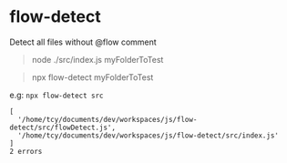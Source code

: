 # flow-detect
Detect all files without @flow comment

> node ./src/index.js myFolderToTest

> npx flow-detect myFolderToTest

e.g: `npx flow-detect src`
```
[
  '/home/tcy/documents/dev/workspaces/js/flow-detect/src/flowDetect.js',
  '/home/tcy/documents/dev/workspaces/js/flow-detect/src/index.js'
]
2 errors

```
